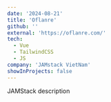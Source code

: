 ```yaml
---
date: '2024-08-21'
title: 'Oflanre'
github: ''
external: 'https://oflanre.com/'
tech:
  - Vue
  - TailwindCSS
  - JS
company: 'JAMstack VietNam'
showInProjects: false
---
```


JAMStack description

